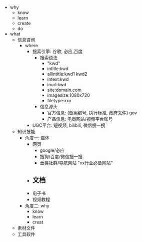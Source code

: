 - why
	- know
	- learn
	- create
	- do
- what
	- 信息咨询
		- where
			- 搜索引擎: 谷歌, 必应,百度
				- 搜索语法
					- "kwd"
					- intitle:kwd
					- allintitle:kwd1 kwd2
					- intext:kwd
					- inurl:kwd
					- site:domain.com
					- imagesize:1080x720
					- filetype:xxx
				- 信息源头
					- 官方信息: (备案编号, 执行标准, 政府文件)  gov
					- 产品信息: 电商网站/视频平台账号
			- UGC平台: 短视频, bilibili, 微信搜一搜
	- 知识技能
		- 角度一: 载体
			- 网页
				- google/必应
				- 搜狗/百度/微信搜一搜
				- 垂类社群/导航网站  "xx行业必备网站"
			- 文档
				-
			- 电子书
			- 视频教程
		- 角度二: why
			- know
			- learn
			- creat
	- 素材文件
	- 工具软件